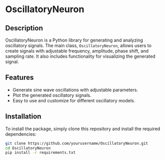 # OscillatoryNeuron

## Description

OscillatoryNeuron is a Python library for generating and analyzing oscillatory signals. The main class, `OscillatoryNeuron`, allows users to create signals with adjustable frequency, amplitude, phase shift, and sampling rate. It also includes functionality for visualizing the generated signal.

## Features

- Generate sine wave oscillations with adjustable parameters.
- Plot the generated oscillatory signals.
- Easy to use and customize for different oscillatory models.

## Installation

To install the package, simply clone this repository and install the required dependencies:

```bash
git clone https://github.com/yourusername/OscillatoryNeuron.git
cd OscillatoryNeuron
pip install -r requirements.txt
